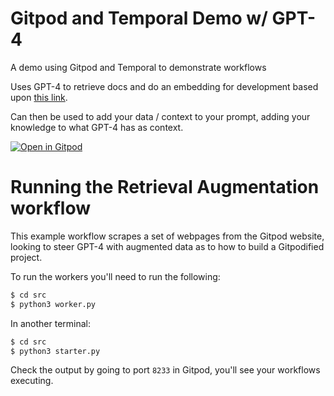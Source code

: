 # Gitpod and Temporal Demo w/ GPT-4

A demo using Gitpod and Temporal to demonstrate workflows

Uses GPT-4 to retrieve docs and do an embedding for development based upon [this link](https://github.com/openai/openai-cookbook/blob/main/examples/vector_databases/pinecone/GPT4_Retrieval_Augmentation.ipynb).

Can then be used to add your data / context to your prompt, adding your knowledge to what GPT-4 has as context.

[![Open in Gitpod](https://gitpod.io/button/open-in-gitpod.svg)](https://gitpod.io/#https://github.com/burningion/demo-gitpod-temporal)

# Running the Retrieval Augmentation  workflow

This example workflow scrapes a set of webpages from the Gitpod website, looking to steer GPT-4 with augmented data as to how to build a Gitpodified project.


To run the workers you'll need to run the following:

```bash
$ cd src
$ python3 worker.py
```

In another terminal:

```bash
$ cd src
$ python3 starter.py
```

Check the output by going to port `8233` in Gitpod, you'll see your workflows executing.